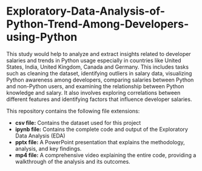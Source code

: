 # Exploratory-Data-Analysis-of-Python-Trend-Among-Developers-using-Python
This study would help to analyze and extract insights related to developer salaries and trends in Python usage especially in countries like United States, India, United Kingdom, Canada and Germany. 
This includes tasks such as cleaning the dataset, identifying outliers in salary data, visualizing Python awareness among developers, comparing salaries between Python and non-Python users, and examining the relationship between Python knowledge and salary. 
It also involves exploring correlations between different features and identifying factors that influence developer salaries.


This repository contains the following file extensions:<br/>
<ul>
<li><b>csv file:</b> Contains the dataset used for this project
<li><b>ipynb file:</b> Contains the complete code and output of the Exploratory Data Analysis (EDA)</li>
<li><b>pptx file:</b> A PowerPoint presentation that explains the methodology, analysis, and key findings.</li>
<li><b>mp4 file:</b> A comprehensive video explaining the entire code, providing a walkthrough of the analysis and its outcomes.</li>
</ul>
